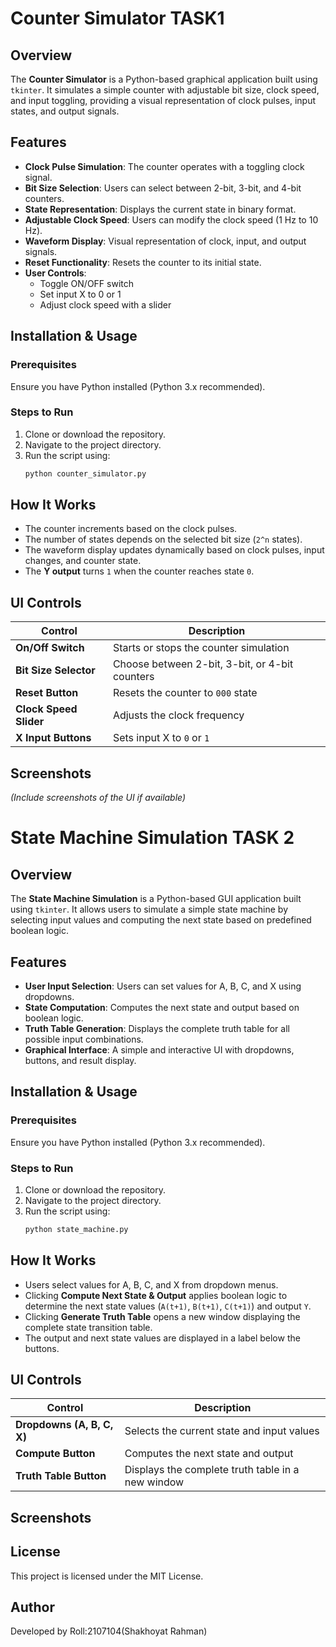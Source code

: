 # Counter Simulator TASK1

## Overview
The **Counter Simulator** is a Python-based graphical application built using `tkinter`. It simulates a simple counter with adjustable bit size, clock speed, and input toggling, providing a visual representation of clock pulses, input states, and output signals.

## Features
- **Clock Pulse Simulation**: The counter operates with a toggling clock signal.
- **Bit Size Selection**: Users can select between 2-bit, 3-bit, and 4-bit counters.
- **State Representation**: Displays the current state in binary format.
- **Adjustable Clock Speed**: Users can modify the clock speed (1 Hz to 10 Hz).
- **Waveform Display**: Visual representation of clock, input, and output signals.
- **Reset Functionality**: Resets the counter to its initial state.
- **User Controls**:
    - Toggle ON/OFF switch
    - Set input X to 0 or 1
    - Adjust clock speed with a slider

## Installation & Usage
### Prerequisites
Ensure you have Python installed (Python 3.x recommended).

### Steps to Run
1. Clone or download the repository.
2. Navigate to the project directory.
3. Run the script using:
     ```bash
     python counter_simulator.py
     ```

## How It Works
- The counter increments based on the clock pulses.
- The number of states depends on the selected bit size (`2^n` states).
- The waveform display updates dynamically based on clock pulses, input changes, and counter state.
- The **Y output** turns `1` when the counter reaches state `0`.

## UI Controls
| Control | Description |
|---------|-------------|
| **On/Off Switch** | Starts or stops the counter simulation |
| **Bit Size Selector** | Choose between 2-bit, 3-bit, or 4-bit counters |
| **Reset Button** | Resets the counter to `000` state |
| **Clock Speed Slider** | Adjusts the clock frequency |
| **X Input Buttons** | Sets input X to `0` or `1` |

## Screenshots
*(Include screenshots of the UI if available)*


# State Machine Simulation TASK 2

## Overview
The **State Machine Simulation** is a Python-based GUI application built using `tkinter`. It allows users to simulate a simple state machine by selecting input values and computing the next state based on predefined boolean logic.

## Features
- **User Input Selection**: Users can set values for A, B, C, and X using dropdowns.
- **State Computation**: Computes the next state and output based on boolean logic.
- **Truth Table Generation**: Displays the complete truth table for all possible input combinations.
- **Graphical Interface**: A simple and interactive UI with dropdowns, buttons, and result display.

## Installation & Usage
### Prerequisites
Ensure you have Python installed (Python 3.x recommended).

### Steps to Run
1. Clone or download the repository.
2. Navigate to the project directory.
3. Run the script using:
   ```bash
   python state_machine.py
   ```

## How It Works
- Users select values for A, B, C, and X from dropdown menus.
- Clicking **Compute Next State & Output** applies boolean logic to determine the next state values (`A(t+1)`, `B(t+1)`, `C(t+1)`) and output `Y`.
- Clicking **Generate Truth Table** opens a new window displaying the complete state transition table.
- The output and next state values are displayed in a label below the buttons.

## UI Controls
| Control | Description |
|---------|-------------|
| **Dropdowns (A, B, C, X)** | Selects the current state and input values |
| **Compute Button** | Computes the next state and output |
| **Truth Table Button** | Displays the complete truth table in a new window |

## Screenshots


## License
This project is licensed under the MIT License.

## Author
Developed by Roll:2107104(Shakhoyat Rahman)
